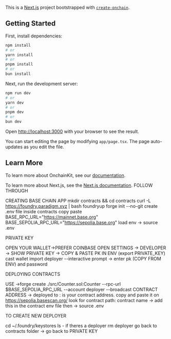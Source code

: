 This is a [Next.js](https://nextjs.org) project bootstrapped with [`create-onchain`]().


## Getting Started

First, install dependencies:

```bash
npm install
# or
yarn install
# or
pnpm install
# or
bun install
```

Next, run the development server:

```bash
npm run dev
# or
yarn dev
# or
pnpm dev
# or
bun dev
```

Open [http://localhost:3000](http://localhost:3000) with your browser to see the result.

You can start editing the page by modifying `app/page.tsx`. The page auto-updates as you edit the file.


## Learn More

To learn more about OnchainKit, see our [documentation](https://onchainkit.xyz/getting-started).

To learn more about Next.js, see the [Next.js documentation](https://nextjs.org/docs).
FOLLOW THROUGH


CREATING BASE CHAIN APP
mkdir contracts && cd contracts
curl -L https://foundry.paradigm.xyz | bash
foundryup
forge init --no-git
create .env file inside contracts
copy paste
BASE_RPC_URL="https://mainnet.base.org"
BASE_SEPOLIA_RPC_URL="https://sepolia.base.org"
load env -> source .env

PRIVATE KEY

OPEN YOUR WALLET->PREFER COINBASE
OPEN SETTINGS -> DEVELOPER -> SHOW PRIVATE KEY -> COPY & PASTE PK IN ENV (export PRIVATE_KEY)
cast wallet import deployer --interactive
prompt -> enter pk (COPY FROM ENV) and password

DEPLOYING CONTRACTS

USE ->forge create ./src/Counter.sol:Counter --rpc-url $BASE_SEPOLIA_RPC_URL --account deployer --broadcast 
CONTRACT ADDRESS -> deployed to : is your contract address. copy and paste it on https://sepolia.basescan.org/ 
look for contract path: contract name -> add this in the contract env file then  -> source .env



TO CREATE NEW DEPLOYER


cd ~/.foundry/keystores
ls - if theres a deployer
rm deployer
go back to contracts folder -> go back to PRIVATE KEY
